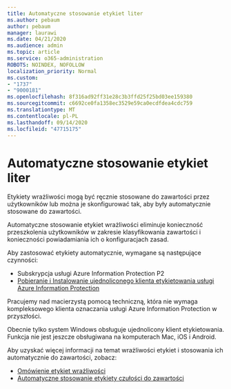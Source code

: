 ```yaml
---
title: Automatyczne stosowanie etykiet liter
ms.author: pebaum
author: pebaum
manager: laurawi
ms.date: 04/21/2020
ms.audience: admin
ms.topic: article
ms.service: o365-administration
ROBOTS: NOINDEX, NOFOLLOW
localization_priority: Normal
ms.custom:
- "1737"
- "9000181"
ms.openlocfilehash: 8f316ad92ff31e28c3b3ffd25f25bd03ee159380
ms.sourcegitcommit: c6692ce0fa1358ec3529e59ca0ecdfdea4cdc759
ms.translationtype: MT
ms.contentlocale: pl-PL
ms.lasthandoff: 09/14/2020
ms.locfileid: "47715175"
---
```

# <a name="auto-apply-sensitivity-labels"></a>Automatyczne stosowanie etykiet liter

Etykiety wrażliwości mogą być ręcznie stosowane do zawartości przez użytkowników lub można je skonfigurować tak, aby były automatycznie stosowane do zawartości.

Automatyczne stosowanie etykiet wrażliwości eliminuje konieczność przeszkolenia użytkowników w zakresie klasyfikowania zawartości i konieczności powiadamiania ich o konfiguracjach zasad.

Aby zastosować etykiety automatycznie, wymagane są następujące czynności:

- Subskrypcja usługi Azure Information Protection P2
- [Pobieranie i Instalowanie ujednoliconego klienta etykietowania usługi Azure Information Protection](https://docs.microsoft.com/azure/information-protection/rms-client/install-unifiedlabelingclient-app)

Pracujemy nad macierzystą pomocą techniczną, która nie wymaga kompleksowego klienta oznaczania usługi Azure Information Protection w przyszłości.

Obecnie tylko system Windows obsługuje ujednolicony klient etykietowania.  Funkcja nie jest jeszcze obsługiwana na komputerach Mac, iOS i Android.

Aby uzyskać więcej informacji na temat wrażliwości etykiet i stosowania ich automatycznie do zawartości, zobacz:

- [Omówienie etykiet wrażliwości](https://docs.microsoft.com/microsoft-365/compliance/sensitivity-labels)
- [Automatyczne stosowanie etykiety czułości do zawartości](https://docs.microsoft.com/office365/securitycompliance/apply_sensitivity_label_automatically)